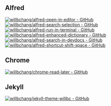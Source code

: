 ## Alfred
[![willbchang/alfred-open-in-editor - GitHub](https://gh-card.dev/repos/willbchang/alfred-open-in-editor.svg)](https://github.com/willbchang/alfred-open-in-editor)
[![willbchang/alfred-search-selection - GitHub](https://gh-card.dev/repos/willbchang/alfred-search-selection.svg)](https://github.com/willbchang/alfred-search-selection)
[![willbchang/alfred-run-in-terminal - GitHub](https://gh-card.dev/repos/willbchang/alfred-run-in-terminal.svg)](https://github.com/willbchang/alfred-run-in-terminal)
[![willbchang/alfred-enhanced-dictionary - GitHub](https://gh-card.dev/repos/willbchang/alfred-enhanced-dictionary.svg)](https://github.com/willbchang/alfred-enhanced-dictionary)
[![willbchang/alfred-search-in-devdocs - GitHub](https://gh-card.dev/repos/willbchang/alfred-search-in-devdocs.svg)](https://github.com/willbchang/alfred-search-in-devdocs)
[![willbchang/alfred-shortcut-shift-space - GitHub](https://gh-card.dev/repos/willbchang/alfred-shortcut-shift-space.svg)](https://github.com/willbchang/alfred-shortcut-shift-space)

## Chrome
[![willbchang/chrome-read-later - GitHub](https://gh-card.dev/repos/willbchang/chrome-read-later.svg)](https://github.com/willbchang/chrome-read-later)

## Jekyll
[![willbchang/jekyll-theme-willbc - GitHub](https://gh-card.dev/repos/willbchang/jekyll-theme-willbc.svg)](https://github.com/willbchang/jekyll-theme-willbc)

